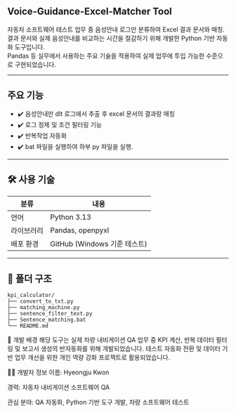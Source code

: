 ## Voice-Guidance-Excel-Matcher Tool

자동차 소프트웨어 테스트 업무 중 음성안내 로그만 분류하여 Excel 결과 문서와 매칭.
결과 문서와 실제 음성안내를 비교하는 시간을 절감하기 위해 개발한 Python 기반 자동화 도구입니다.  
Pandas 등 실무에서 사용하는 주요 기술을 적용하여 실제 업무에 투입 가능한 수준으로 구현되었습니다.

---

## 주요 기능

- ✔️ 음성안내만 dlt 로그에서 추출 후 excel 문서의 결과랑 매칭
- ✔️ 로그 정제 및 조건 필터링 기능
- ✔️ 반복작업 자동화
- ✔️ bat 파일을 실행하여 하부 py 파일을 실행.

---

## 🛠️ 사용 기술

| 분류 | 내용 |
|------|------|
| 언어 | Python 3.13 |
| 라이브러리 | Pandas, openpyxl |
| 배포 환경 | GitHub (Windows 기준 테스트) |

---

## 📂 폴더 구조

```plaintext
kpi_calculator/
├── convert_to_txt.py
├── matching_machine.py
├── sentence_filter_text.py
├── Sentence_matching.bat
└── README.md
```


🎯 개발 배경
해당 도구는 실제 차량 내비게이션 QA 업무 중
KPI 계산, 반복 데이터 필터링 및 보고서 생성의 반자동화를 위해 개발되었습니다.
테스트 자동화 전환 및 데이터 기반 업무 개선을 위한 개인 역량 강화 프로젝트로 활용되었습니다.

🙋‍♂️ 개발자 정보
이름: Hyeongju Kwon

경력: 자동차 내비게이션 소프트웨어 QA

관심 분야: QA 자동화, Python 기반 도구 개발, 차량 소프트웨어 테스트
